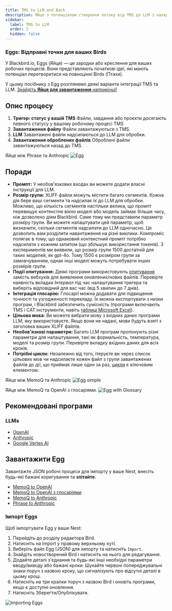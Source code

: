 ```yaml
---
title: TMS to LLM and Back
description: Яйце з потенціалом створення потоку від TMS до LLM і назад
sidebar:
  label: TMS to LLM
  order: 2
  hidden: false
---
```


### Eggs: Відправні точки для ваших Birds

У Blackbird.io, Eggs (Яйця) — це зародки або креслення для ваших робочих процесів. Вони представляють початкові ідеї, які мають потенціал перетворитися на повноцінні Birds (Птахи).

У цьому посібнику з Egg розглянемо деякі варіанти інтеграції TMS та LLM. [Знайдіть **Яйця для завантаження** наприкінці!](https://docs.blackbird.io/eggs/tms-to-llm/#download-an-egg)

## Опис процесу

1. **Тригер: статус у вашій TMS**
Файли, завдання або проєкти досягають певного статусу у вашому робочому процесі TMS
2. **Завантаження файлу**
Файли завантажуються з TMS.
3. **LLM**
Завантажені файли надсилаються до LLM для обробки.
4. **Завантаження оброблених файлів**
Оброблені файли завантажуються назад до TMS.

Яйце між Phrase та Anthropic
![Egg](../../../../assets/docs/eggs/Egg2-Phrase-to-Anthropic.png)

## Поради

- **Промпт:** У необов'язкових входах ви можете додати власні інструкції для LLM.
- **Розмір групи:** XLIFF файли можуть містити багато сегментів. Кожна дія бере ваші сегменти та надсилає їх до LLM для обробки. Можливо, що кількість сегментів настільки велика, що промпт перевищує контекстне вікно моделі або модель займає більше часу, ніж дозволено діям Blackbird. Саме тому ми представили параметр розміру групи. Ви можете налаштувати цей параметр, щоб визначити, скільки сегментів надсилати до LLM одночасно. Це дозволить вам розділити навантаження на різні виклики. Компроміс полягає в тому, що однаковий контекстний промпт потрібно надсилати з кожним запитом (що збільшує використання токенів). З експериментів ми виявили, що розмір групи 1500 достатній для таких моделей, як gpt-4o. Тому 1500 є розміром групи за замовчуванням, однак інші моделі можуть потребувати інших розмірів групи.
- **Події опитування:** Деякі програми використовують [опитування](https://docs.blackbird.io/concepts/triggers/#polling) замість вебхуків для виявлення оновлених/нових файлів. Перевірте наявність вкладки _Інтервал_ під час налаштування тригера та виберіть відповідний для вас час (від 5 хвилин до 7 днів).
- **Інтеграція глосарію:** Глосарії можна додавати для підвищення точності та узгодженості перекладу. Їх можна експортувати з низки програм, і Blackbird забезпечить сумісність (програми включають TMS і CAT інструменти, навіть [таблиці Microsoft Excel](https://docs.blackbird.io/apps/microsoft-excel/#exporting-glossaries)).
- **Цільова мова:** Ви можете вибрати мову з вхідних даних програми LLM, яку використовуєте. Якщо вони не надані, мови будуть взяті з заголовка ваших XLIFF файлів.
- **Необов'язкові параметри:** Багато LLM програм пропонують різні параметри для налаштування, такі як формальність, температура, моделі та розмір групи. Перевірте вкладку вхідних даних для всіх кроків.
- **Потрібні цикли:** Незалежно від того, ітеруєте ви через список цільових мов чи надсилаєте кожен файл з групи завантажених файлів до дії, що приймає лише один за раз, [цикли](https://docs.blackbird.io/guides/loops/) є ключовим елементом.

Яйце між MemoQ та Anthropic
![Egg simple](../../../../assets/docs/eggs/Egg2-memoQ-to-Anthropic.png)

Яйце між MemoQ та OpenAI з глосаріями.
![Egg with Glossary](../../../../assets/docs/eggs/Egg2-memoQ-to-OpenAI-with-glossary.png)

## Рекомендовані програми

### LLMs

- [OpenAI](https://docs.blackbird.io/apps/openai/)
- [Anthropic](https://docs.blackbird.io/apps/anthropic/)
- [Google Vertex AI](https://docs.blackbird.io/apps/google-vertex-ai/)

## Завантажити Egg

Завантажте JSON робочі процеси для імпорту у ваше Nest, внесіть будь-які бажані коригування та **злітайте**.

- <a href="https://docs.blackbird.io/downloads/MemoQ_to_OpenAI.json" download>MemoQ to OpenAI</a>
- <a href="https://docs.blackbird.io/downloads/MemoQ_to_OpenAI_with_Glossary.json" download>MemoQ to OpenAI з глосаріями</a>
- <a href="https://docs.blackbird.io/downloads/MemoQ_to_Anthropic.json" download>MemoQ to Anthropic</a>
- <a href="https://docs.blackbird.io/downloads/Phrase_to_Anthropic.json" download>Phrase to Anthropic</a>

### Імпорт Eggs

Щоб імпортувати Egg у ваше Nest:

1. Перейдіть до розділу редактора Bird.
2. Натисніть на Import у правому верхньому куті.
3. Виберіть файл Egg (JSON) для імпорту та натисніть `Import`.
4. Знайдіть новостворений Bird і натисніть на нього для редагування.
5. Додайте деталі з'єднання та будь-які інші необхідні параметри вводу/виводу або бажані кроки. Шукайте червоні попереджувальні знаки поруч з назвою кроку, що сигналізують про відсутні деталі в цьому кроці.
6. Натисніть на три крапки поруч з назвою Bird і оновіть програми, якщо є доступні оновлення.
7. Натисніть Зберегти/Опублікувати.

![Importing Eggs](../../../../assets/docs/eggs/ImportEggs.gif)